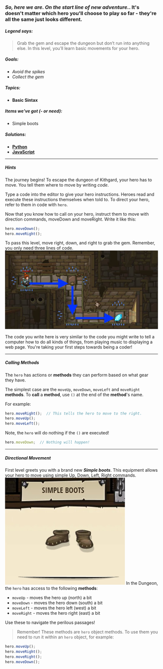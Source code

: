 ### _So, here we are. On the start line of new adventure._. It's doesn't matter which hero you'll choose to play so far - they're all the same just looks different.

##### _Legend says:_
> Grab the gem and escape the dungeon but don’t run into anything else.
In this level, you’ll learn basic movements for your hero.

##### _Goals:_
+ _Avoid the spikes_
+ _Collect the gem_

##### _Topics:_
+ **Basic Sintax**

##### _Items we've got (- or need):_
+ Simple boots

##### _Solutions:_
+ **[Python](dungeons_of_kithgard.py)**
+ **[JavaScript](dungeonsOfKithgard.js)**
___

##### _Hints_
The journey begins! To escape the dungeon of Kithgard, your hero has to move. You tell them where to move by writing _code_. 

Type a code into the editor to give your hero instructions. Heroes read and execute these instructions themselves when told to. To direct your hero, refer to them in code with `hero`.

Now that you know how to call on your hero, instruct them to move with direction commands, moveDown and moveRight. Write it like this:
```javascript
hero.moveDown();
hero.moveRight();
```
To pass this level, move right, down, and right to grab the gem. Remember, you only need three lines of code.
![](img/dungeons-of-kithgard.jpeg)

The code you write here is very similar to the code you might write to tell a computer how to do all kinds of things, from playing music to displaying a web page. You're taking your first steps towards being a coder!

___

##### _Calling Methods_
The `hero` has actions or **methods** they can perform based on what gear they have.

The simplest case are the `moveUp`, `moveDown`, `moveLeft` and `moveRight` **methods**. To **call** a **method**, use `()` at the end of the **method**'s name.

For example:
```javascript
hero.moveRight();  // This tells the hero to move to the right.
hero.moveUp();
hero.moveLeft();
```

Note, the `hero` will do nothing if the `()` are executed!
```javascript
hero.moveDown;  // Nothing will happen!
```

___

##### _Directional Movement_
First level greets you with a brand new **_Simple boots_**. This equipment allows your hero to move using simple Up, Down, Left, Right commands.
![](img/simple-boots.jpg) 
In the Dungeon, the `hero` has access to the following **methods**:
+ `moveUp` - moves the hero up (north) a bit
+ `moveDown` - moves the hero down (south) a bit
+ `moveLeft` - moves the hero left (west) a bit
+ `moveRight` - moves the hero right (east) a bit

Use these to navigate the perilous passages!

> Remember! These methods are `hero` object methods. To use them you need to run it within an `hero` object, for example:
```javascript
hero.moveUp();
hero.moveRight();
hero.moveRight();
hero.moveDown();
```
